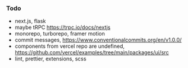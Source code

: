 ### Todo

- next.js, flask
- maybe tRPC https://trpc.io/docs/nextjs
- monorepo, turborepo, framer motion
- commit messages, https://www.conventionalcommits.org/en/v1.0.0/
- components from vercel repo are undefined, https://github.com/vercel/examples/tree/main/packages/ui/src
- lint, prettier, extensions, scss


